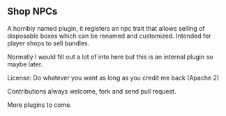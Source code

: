 ## Shop NPCs

A horribly named plugin, it registers an npc trait that allows selling of
disposable boxes which can be renamed and customized. Intended for
player shops to sell bundles.

Normally I would fill out a lot of into here but this is an internal plugin
so maybe later.

License: Do whatever you want as long as you credit me back (Apache 2)

Contributions always welcome, fork and send pull request.

More plugins to come.
